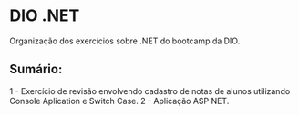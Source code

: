 # DIO .NET
Organização dos exercícios sobre .NET do bootcamp da DIO.

## Sumário:
 1 - Exercício de revisão envolvendo cadastro de notas de alunos utilizando Console Aplication e Switch Case.
 2 - Aplicação ASP NET. 
